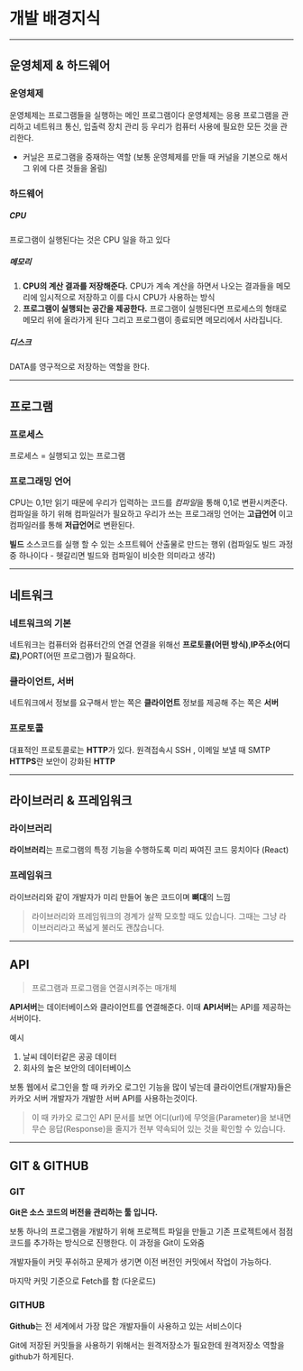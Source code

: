 # 개발 배경지식

---

## 운영체제 & 하드웨어

### 운영체제

운영체제는 프로그램들을 실행하는 메인 프로그램이다
운영체제는 응용 프로그램을 관리하고 네트워크 통신, 입출력 장치 관리 등 우리가 컴퓨터 사용에 필요한 모든 것을 관리한다.

- 커닐은 프로그램을 중재하는 역할 (보통 운영체제를 만들 때 커널을 기본으로 해서 그 위에 다른 것들을 올림)

### 하드웨어

##### CPU

프로그램이 실행된다는 것은 CPU 일을 하고 있다

##### 메모리

1. **CPU의 계산 결과를 저장해준다.**
   CPU가 계속 계산을 하면서 나오는 결과들을 메모리에 임시적으로 저장하고 이를 다시 CPU가 사용하는 방식
2. **프로그램이 실행되는 공간을 제공한다.**
   프로그램이 실행된다면 프로세스의 형태로 메모리 위에 올라가게 된다
   그리고 프로그램이 종료되면 메모리에서 사라집니다.

##### 디스크

DATA를 영구적으로 저장하는 역할을 한다.

---

## 프로그램

### 프로세스

프로세스 = 실행되고 있는 프로그램

### 프로그래밍 언어

CPU는 0,1만 읽기 때문에 우리가 입력하는 코드를 *컴파일*을 통해 0,1로 변환시켜준다.
컴파일을 하기 위해 컴파일러가 필요하고 우리가 쓰는 프로그래밍 언어는 **고급언어** 이고 컴파일러를 통해 **저급언어**로 변환된다.

**빌드** 소스코드를 실행 할 수 있는 소프트웨어 산출물로 만드는 행위
(컴파일도 빌드 과정 중 하나이다 - 헷갈리면 빌드와 컴파일이 비슷한 의미라고 생각)

---

## 네트워크

### 네트워크의 기본

네트워크는 컴퓨터와 컴퓨터간의 연결
연결을 위해선 **프로토콜(어떤 방식)**,**IP주소(어디로)**,PORT(어떤 프로그램)가 필요하다.

### 클라이언트, 서버

네트워크에서 정보를 요구해서 받는 쪽은 **클라이언트**
정보를 제공해 주는 쪽은 **서버**

### 프로토콜

대표적인 프로토콜로는 **HTTP**가 있다. 원격접속시 SSH , 이메일 보낼 때 SMTP
**HTTPS**란 보안이 강화된 **HTTP**

---

## 라이브러리 & 프레임워크

### 라이브러리

**라이브러리**는 프로그램의 특정 기능을 수행하도록 미리 짜여진 코드 뭉치이다 (React)

### 프레임워크

라이브러리와 같이 개발자가 미리 만들어 놓은 코드이며 **뼈대**의 느낌

> 라이브러리와 프레임워크의 경계가 살짝 모호할 때도 있습니다.
> 그때는 그냥 라이브러리라고 폭넓게 불러도 괜찮습니다.

---

## API

> 프로그램과 프로그램을 연결시켜주는 매개체

**API서버**는 데이터베이스와 클라이언트를 연결해준다.
이때 **API서버**는 API를 제공하는 서버이다.

예시

1. 날씨 데이터같은 공공 데이터
2. 회사의 높은 보안의 데이터베이스

보통 웹에서 로그인을 할 때 카카오 로그인 기능을 많이 넣는데 클라이언트(개발자)들은 카카오 서버 개발자가 개발한 서버 API를 사용하는것이다.

> 이 때 카카오 로그인 API 문서를 보면 어디(url)에 무엇을(Parameter)을 보내면 무슨 응답(Response)을 줄지가 전부 약속되어 있는 것을 확인할 수 있습니다.

---

## GIT & GITHUB

### GIT

**Git은 소스 코드의 버전을 관리하는 툴 입니다.**

보통 하나의 프로그램을 개발하기 위해 프로젝트 파일을 만들고 기존 프로젝트에서 점점 코드를 추가하는 방식으로 진행한다. 이 과정을 Git이 도와줌

개발자들이 커밋 푸쉬하고 문제가 생기면 이전 버전인 커밋에서 작업이 가능하다.

마지막 커밋 기준으로 Fetch를 함 (다운로드)

### GITHUB

**Github**는 전 세계에서 가장 많은 개발자들이 사용하고 있는 서비스이다

Git에 저장된 커밋들을 사용하기 위해서는 원격저장소가 필요한데 원격저장소 역할을 github가 하게된다.
